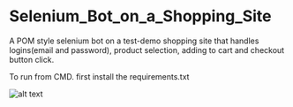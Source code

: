 # Selenium_Bot_on_a_Shopping_Site
A POM style selenium bot on a test-demo shopping site that handles logins(email and password), product selection, adding to cart and checkout button click.

To run from CMD. first install the requirements.txt

![alt text](https://i.postimg.cc/vZR6LNtD/test-run.png)
